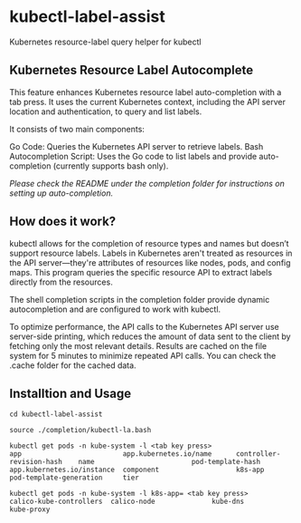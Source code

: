# kubectl-label-assist
Kubernetes resource-label query helper for kubectl

## Kubernetes Resource Label Autocomplete
This feature enhances Kubernetes resource label auto-completion with a tab press. It uses the current Kubernetes context, including the API server location and authentication, to query and list labels.

It consists of two main components:

Go Code: Queries the Kubernetes API server to retrieve labels.
Bash Autocompletion Script: Uses the Go code to list labels and provide auto-completion (currently supports bash only).

_Please check the README under the completion folder for instructions on setting up auto-completion._

## How does it work?

kubectl allows for the completion of resource types and names but doesn’t support resource labels. Labels in Kubernetes aren't treated as resources in the API server—they're attributes of resources like nodes, pods, and config maps. This program queries the specific resource API to extract labels directly from the resources.

The shell completion scripts in the completion folder provide dynamic autocompletion and are configured to work with kubectl.

To optimize performance, the API calls to the Kubernetes API server use server-side printing, which reduces the amount of data sent to the client by fetching only the most relevant details. Results are cached on the file system for 5 minutes to minimize repeated API calls. You can check the .cache folder for the cached data.


## Installtion and Usage
```
cd kubectl-label-assist

source ./completion/kubectl-la.bash

kubectl get pods -n kube-system -l <tab key press>
app                         app.kubernetes.io/name      controller-revision-hash    name                        pod-template-hash
app.kubernetes.io/instance  component                   k8s-app                     pod-template-generation     tier

kubectl get pods -n kube-system -l k8s-app= <tab key press>
calico-kube-controllers  calico-node              kube-dns                 kube-proxy
```